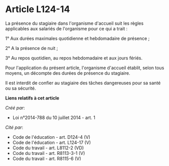 # Article L124-14

La présence du stagiaire dans l'organisme d'accueil suit les règles applicables aux salariés de l'organisme pour ce qui a
trait : 

1° Aux durées maximales quotidienne et hebdomadaire de présence ; 

2° A la présence de nuit ; 

3° Au repos quotidien, au repos hebdomadaire et aux jours fériés. 

Pour l'application du présent article, l'organisme d'accueil établit, selon tous moyens, un décompte des durées de présence
du stagiaire. 

Il est interdit de confier au stagiaire des tâches dangereuses pour sa santé ou sa sécurité.

**Liens relatifs à cet article**

_Créé par_:

  - Loi n°2014-788 du 10 juillet 2014 - art. 1

_Cité par_:

  - Code de l'éducation - art. D124-4 (V)
  - Code de l'éducation - art. L124-17 (V)
  - Code du travail - art. L8112-2 (VD)
  - Code du travail - art. R8113-3-1 (V)
  - Code du travail - art. R8115-6 (V)
